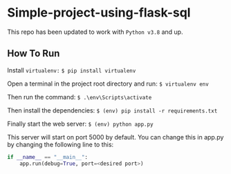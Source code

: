 # Simple-project-using-flask-sql

This repo has been updated to work with `Python v3.8` and up.

## How To Run
Install `virtualenv:`
`$ pip install virtualenv`

Open a terminal in the project root directory and run:
`$ virtualenv env`

Then run the command:
`$ .\env\Scripts\activate`

Then install the dependencies:
`$ (env) pip install -r requirements.txt`

Finally start the web server:
`$ (env) python app.py`

This server will start on port 5000 by default. You can change this in app.py by changing the following line to this:

```python
if __name__ == "__main__":
    app.run(debug=True, port=<desired port>)
 ```

